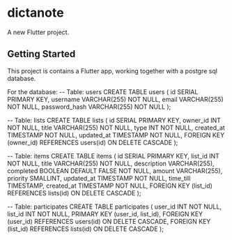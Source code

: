# dictanote

A new Flutter project.

## Getting Started

This project is contains a Flutter app, working together with a postgre sql database.

For the database:
-- Table: users
    CREATE TABLE users (
    id SERIAL PRIMARY KEY,
    username VARCHAR(255) NOT NULL,
    email VARCHAR(255) NOT NULL,
    password_hash VARCHAR(255) NOT NULL
);

-- Table: lists
CREATE TABLE lists (
    id SERIAL PRIMARY KEY,
    owner_id INT NOT NULL,
    title VARCHAR(255) NOT NULL,
    type INT NOT NULL,
    created_at TIMESTAMP NOT NULL,
    updated_at TIMESTAMP NOT NULL,
    FOREIGN KEY (owner_id) REFERENCES users(id) ON DELETE CASCADE
);

-- Table: items
    CREATE TABLE items (
    id SERIAL PRIMARY KEY,
    list_id INT NOT NULL,
    title VARCHAR(255) NOT NULL,
    description VARCHAR(255),
    completed BOOLEAN DEFAULT FALSE NOT NULL,
    amount VARCHAR(255),
    priority SMALLINT,
    updated_at TIMESTAMP NOT NULL,
    time_till TIMESTAMP,
    created_at TIMESTAMP NOT NULL,
    FOREIGN KEY (list_id) REFERENCES lists(id) ON DELETE CASCADE
);

-- Table: participates
CREATE TABLE participates (
    user_id INT NOT NULL,
    list_id INT NOT NULL,
    PRIMARY KEY (user_id, list_id),
    FOREIGN KEY (user_id) REFERENCES users(id) ON DELETE CASCADE,
    FOREIGN KEY (list_id) REFERENCES lists(id) ON DELETE CASCADE
);


